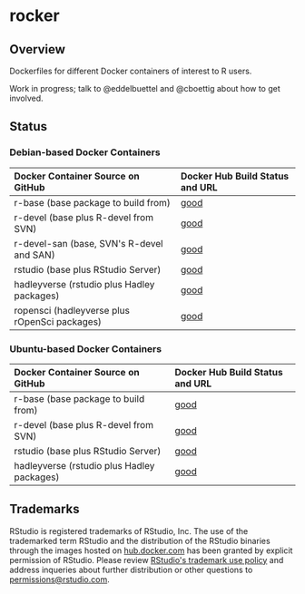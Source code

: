 rocker
======

## Overview ##

Dockerfiles for different Docker containers of interest to R users.

Work in progress; talk to @eddelbuettel and @cboettig about how to get involved.

## Status ##

### Debian-based Docker Containers ###

| Docker Container Source on GitHub             | Docker Hub Build Status and URL
| :---------------------------------------      | :-----------------------------------------
| r-base (base package to build from)           | [good](https://registry.hub.docker.com/u/eddelbuettel/debian-r-base/)
| r-devel (base plus R-devel from SVN)          | [good](https://registry.hub.docker.com/u/eddelbuettel/debian-r-devel/)
| r-devel-san (base, SVN's R-devel and SAN)     | [good](https://registry.hub.docker.com/u/eddelbuettel/debian-r-devel-san/)
| rstudio (base plus RStudio Server)            | [good](https://registry.hub.docker.com/u/eddelbuettel/debian-rstudio/)
| hadleyverse (rstudio plus Hadley packages)    | [good](https://registry.hub.docker.com/u/eddelbuettel/debian-hadleyverse/)
| ropensci (hadleyverse plus rOpenSci packages) | [good](https://registry.hub.docker.com/u/eddelbuettel/debian-ropensci/)

### Ubuntu-based Docker Containers ###

| Docker Container Source on GitHub             | Docker Hub Build Status and URL
| :---------------------------------------      | :-----------------------------------------
| r-base (base package to build from)           | [good](https://registry.hub.docker.com/u/eddelbuettel/ubuntu-r-base/)
| r-devel (base plus R-devel from SVN)          | [good](https://registry.hub.docker.com/u/eddelbuettel/ubuntu-r-devel/)
| rstudio (base plus RStudio Server)            | [good](https://registry.hub.docker.com/u/eddelbuettel/ubuntu-rstudio/)
| hadleyverse (rstudio plus Hadley packages)    | [good](https://registry.hub.docker.com/u/eddelbuettel/ubuntu-hadleyverse/)

## Trademarks ##

RStudio is registered trademarks of RStudio, Inc.  The use
of the trademarked term RStudio and the distribution
of the RStudio binaries through the images hosted on
[hub.docker.com](https://registry.hub.docker.com/) has been granted
by explicit permission of RStudio.  Please review [RStudio's
trademark use policy](http://www.rstudio.com/about/trademark/) and
address inqueries about further distribution or other questions to
[permissions@rstudio.com](emailto:permissions@rstudio.com).


